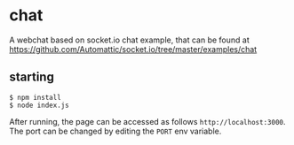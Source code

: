 # chat
A webchat based on socket.io chat example, that can be found at 
https://github.com/Automattic/socket.io/tree/master/examples/chat

## starting
```
$ npm install
$ node index.js
```

After running, the page can be accessed as follows `http://localhost:3000`.
The port can be changed by editing the `PORT` env variable.
